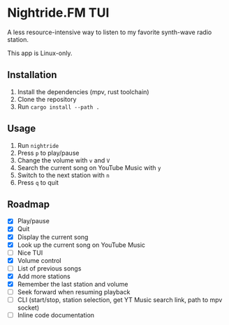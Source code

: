 # Nightride.FM TUI
A less resource-intensive way to listen to my favorite synth-wave radio station.

This app is Linux-only.

## Installation
1. Install the dependencies (mpv, rust toolchain)
2. Clone the repository
3. Run `cargo install --path .`

## Usage
1. Run `nightride`
2. Press `p` to play/pause
3. Change the volume with `v` and `V`
4. Search the current song on YouTube Music with `y`
5. Switch to the next station with `n`
6. Press `q` to quit

## Roadmap
- [x] Play/pause
- [x] Quit
- [x] Display the current song
- [x] Look up the current song on YouTube Music
- [ ] Nice TUI
- [x] Volume control
- [ ] List of previous songs
- [x] Add more stations
- [x] Remember the last station and volume
- [ ] Seek forward when resuming playback
- [ ] CLI (start/stop, station selection, get YT Music search link, path to mpv socket)
- [ ] Inline code documentation
